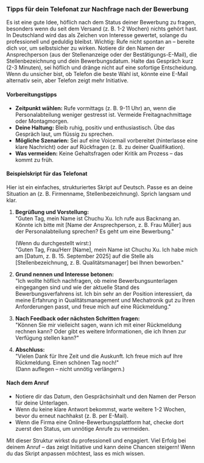 ### Tipps für dein Telefonat zur Nachfrage nach der Bewerbung

Es ist eine gute Idee, höflich nach dem Status deiner Bewerbung zu fragen, besonders wenn du seit dem Versand (z. B. 1-2 Wochen) nichts gehört hast. In Deutschland wird das als Zeichen von Interesse gewertet, solange du professionell und geduldig bleibst. Wichtig: Rufe nicht spontan an – bereite dich vor, um selbstsicher zu wirken. Notiere dir den Namen der Ansprechperson (aus der Stellenanzeige oder der Bestätigungs-E-Mail), die Stellenbezeichnung und dein Bewerbungsdatum. Halte das Gespräch kurz (2-3 Minuten), sei höflich und dränge nicht auf eine sofortige Entscheidung. Wenn du unsicher bist, ob Telefon die beste Wahl ist, könnte eine E-Mail alternativ sein, aber Telefon zeigt mehr Initiative.

#### Vorbereitungstipps
- **Zeitpunkt wählen:** Rufe vormittags (z. B. 9-11 Uhr) an, wenn die Personalabteilung weniger gestresst ist. Vermeide Freitagnachmittage oder Montagmorgen.
- **Deine Haltung:** Bleib ruhig, positiv und enthusiastisch. Übe das Gespräch laut, um flüssig zu sprechen.
- **Mögliche Szenarien:** Sei auf eine Voicemail vorbereitet (hinterlasse eine klare Nachricht) oder auf Rückfragen (z. B. zu deiner Qualifikation).
- **Was vermeiden:** Keine Gehaltsfragen oder Kritik am Prozess – das kommt zu früh.

#### Beispielskript für das Telefonat
Hier ist ein einfaches, strukturiertes Skript auf Deutsch. Passe es an deine Situation an (z. B. Firmenname, Stellenbezeichnung). Sprich langsam und klar.

1. **Begrüßung und Vorstellung:**  
   "Guten Tag, mein Name ist Chuchu Xu. Ich rufe aus Backnang an. Könnte ich bitte mit [Name der Ansprechperson, z. B. Frau Müller] aus der Personalabteilung sprechen? Es geht um eine Bewerbung."

   (Wenn du durchgestellt wirst:)  
   "Guten Tag, Frau/Herr [Name], mein Name ist Chuchu Xu. Ich habe mich am [Datum, z. B. 15. September 2025] auf die Stelle als [Stellenbezeichnung, z. B. Qualitätsmanager] bei Ihnen beworben."

2. **Grund nennen und Interesse betonen:**  
   "Ich wollte höflich nachfragen, ob meine Bewerbungsunterlagen eingegangen sind und wie der aktuelle Stand des Bewerbungsverfahrens ist. Ich bin sehr an der Position interessiert, da meine Erfahrung in Qualitätsmanagement und Mechatronik gut zu Ihren Anforderungen passt, und freue mich auf eine Rückmeldung."

3. **Nach Feedback oder nächsten Schritten fragen:**  
   "Können Sie mir vielleicht sagen, wann ich mit einer Rückmeldung rechnen kann? Oder gibt es weitere Informationen, die ich Ihnen zur Verfügung stellen kann?"

4. **Abschluss:**  
   "Vielen Dank für Ihre Zeit und die Auskunft. Ich freue mich auf Ihre Rückmeldung. Einen schönen Tag noch!"  
   (Dann auflegen – nicht unnötig verlängern.)

#### Nach dem Anruf
- Notiere dir das Datum, den Gesprächsinhalt und den Namen der Person für deine Unterlagen.
- Wenn du keine klare Antwort bekommst, warte weitere 1-2 Wochen, bevor du erneut nachhakst (z. B. per E-Mail).
- Wenn die Firma eine Online-Bewerbungsplattform hat, checke dort zuerst den Status, um unnötige Anrufe zu vermeiden.

Mit dieser Struktur wirkst du professionell und engagiert. Viel Erfolg bei deinem Anruf – das zeigt Initiative und kann deine Chancen steigern! Wenn du das Skript anpassen möchtest, lass es mich wissen.
